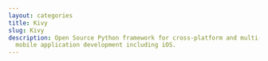 ```yaml
---
layout: categories
title: Kivy
slug: Kivy
description: Open Source Python framework for cross-platform and multi-touch
  mobile application development including iOS.
---
```

